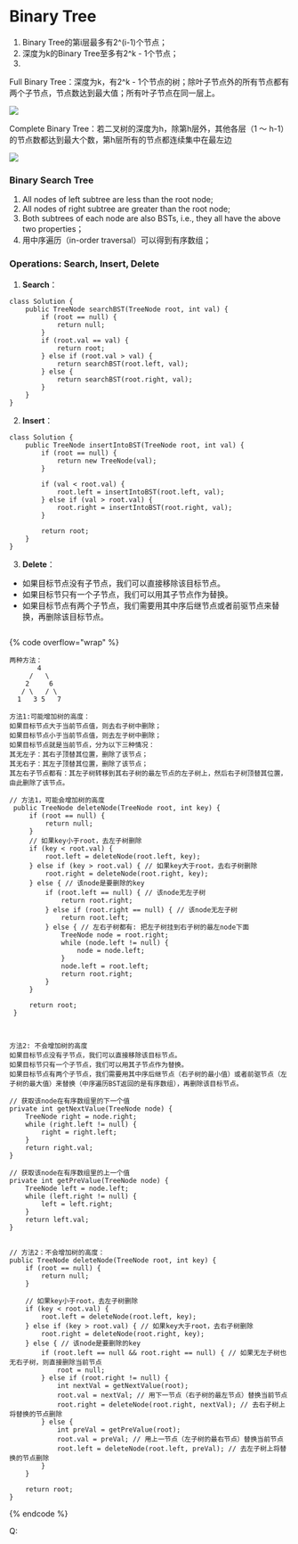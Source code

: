 # Binary Tree

1. Binary Tree的第i层最多有2^(i-1)个节点；
2. 深度为k的Binary Tree至多有2^k - 1个节点；
3.

Full Binary Tree：深度为k，有2^k - 1个节点的树；除叶子节点外的所有节点都有两个子节点，节点数达到最大值；所有叶子节点在同一层上。

![](../.gitbook/assets/image.png)

Complete Binary Tree：若二叉树的深度为h，除第h层外，其他各层（1 ～ h-1）的节点数都达到最大个数，第h层所有的节点都连续集中在最左边

![](<../.gitbook/assets/image (3).png>)



### Binary Search Tree

1. All nodes of left subtree are less than the root node;
2. All nodes of right subtree are greater than the root node;
3. Both subtrees of each node are also BSTs, i.e., they all have the above two properties；
4. 用中序遍历（in-order traversal）可以得到有序数组；



### Operations: Search, Insert, Delete

1. **Search**：

```
class Solution {
    public TreeNode searchBST(TreeNode root, int val) {
        if (root == null) {
            return null;
        }
        if (root.val == val) {
            return root;
        } else if (root.val > val) {
            return searchBST(root.left, val);
        } else {
            return searchBST(root.right, val);
        }
    }
}
```

2. **Insert**：

```
class Solution {
    public TreeNode insertIntoBST(TreeNode root, int val) {
        if (root == null) {
            return new TreeNode(val);
        }

        if (val < root.val) {
            root.left = insertIntoBST(root.left, val);
        } else if (val > root.val) {
            root.right = insertIntoBST(root.right, val);
        }

        return root;
    }
}
```

3. **Delete**：

* 如果目标节点没有子节点，我们可以直接移除该目标节点。
* 如果目标节只有一个子节点，我们可以用其子节点作为替换。
* 如果目标节点有两个子节点，我们需要用其中序后继节点或者前驱节点来替换，再删除该目标节点。

<figure><img src="../.gitbook/assets/image (2).png" alt=""><figcaption></figcaption></figure>

{% code overflow="wrap" %}
```
两种方法：
       4
     /   \
    2     6
   / \   / \
  1   3 5   7
  
方法1:可能增加树的高度：
如果目标节点大于当前节点值，则去右子树中删除；
如果目标节点小于当前节点值，则去左子树中删除；
如果目标节点就是当前节点，分为以下三种情况：
其无左子：其右子顶替其位置，删除了该节点；
其无右子：其左子顶替其位置，删除了该节点；
其左右子节点都有：其左子树转移到其右子树的最左节点的左子树上，然后右子树顶替其位置，由此删除了该节点。

// 方法1，可能会增加树的高度
 public TreeNode deleteNode(TreeNode root, int key) {
     if (root == null) {
         return null;
     }
     // 如果key小于root，去左子树删除
     if (key < root.val) {
         root.left = deleteNode(root.left, key);
     } else if (key > root.val) { // 如果key大于root，去右子树删除
         root.right = deleteNode(root.right, key);
     } else { // 该node是要删除的key
         if (root.left == null) { // 该node无左子树
             return root.right;
         } else if (root.right == null) { // 该node无左子树
             return root.left;
         } else { // 左右子树都有: 把左子树挂到右子树的最左node下面
             TreeNode node = root.right;
             while (node.left != null) {
                 node = node.left;
             }
             node.left = root.left;
             return root.right;
         }
     }

     return root;
 }



方法2: 不会增加树的高度
如果目标节点没有子节点，我们可以直接移除该目标节点。
如果目标节只有一个子节点，我们可以用其子节点作为替换。
如果目标节点有两个子节点，我们需要用其中序后继节点（右子树的最小值）或者前驱节点（左子树的最大值）来替换（中序遍历BST返回的是有序数组），再删除该目标节点。

// 获取该node在有序数组里的下一个值
private int getNextValue(TreeNode node) {
    TreeNode right = node.right;
    while (right.left != null) {
        right = right.left;
    }
    return right.val;
}

// 获取该node在有序数组里的上一个值
private int getPreValue(TreeNode node) {
    TreeNode left = node.left;
    while (left.right != null) {
        left = left.right;
    }
    return left.val;
}


// 方法2：不会增加树的高度：
public TreeNode deleteNode(TreeNode root, int key) {
    if (root == null) {
        return null;
    }

    // 如果key小于root，去左子树删除
    if (key < root.val) {
        root.left = deleteNode(root.left, key);
    } else if (key > root.val) { // 如果key大于root，去右子树删除
        root.right = deleteNode(root.right, key);
    } else { // 该node是要删除的key
        if (root.left == null && root.right == null) { // 如果无左子树也无右子树，则直接删除当前节点
            root = null;
        } else if (root.right != null) {
            int nextVal = getNextValue(root);
            root.val = nextVal; // 用下一节点（右子树的最左节点）替换当前节点
            root.right = deleteNode(root.right, nextVal); // 去右子树上将替换的节点删除
        } else {
            int preVal = getPreValue(root);
            root.val = preVal; // 用上一节点（左子树的最右节点）替换当前节点
            root.left = deleteNode(root.left, preVal); // 去左子树上将替换的节点删除
        }
    }

    return root;
}

```
{% endcode %}

Q:





<figure><img src="../.gitbook/assets/image (4).png" alt=""><figcaption></figcaption></figure>

